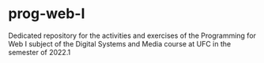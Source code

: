 # prog-web-I
Dedicated repository for the activities and exercises of the Programming for Web I subject of the Digital Systems and Media course at UFC in the semester of 2022.1
